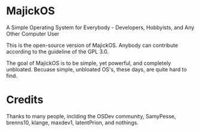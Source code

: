 # MajickOS
A Simple Operating System for Everybody - Developers, Hobbyists, and Any Other Computer User

This is the open-source version of MajickOS. Anybody can contribute according to the guideline of the GPL 3.0.

The goal of MajickOS is to be simple, yet powerful, and completely unbloated. Becuase simple, unbloated OS's, these days, are quite hard to find.

# Credits
Thanks to many people, inclding the OSDev community, SamyPesse, brenns10, klange, maxdev1, latentPrion, and nothings.
